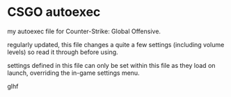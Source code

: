 # CSGO autoexec
my autoexec file for Counter-Strike: Global Offensive.

regularly updated, this file changes a quite a few settings (including volume levels) so read it through before using.

settings defined in this file can only be set within this file as they load on launch, overriding the in-game settings menu.

glhf
